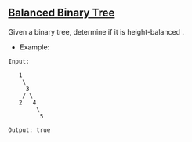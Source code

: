 ## [Balanced Binary Tree](https://leetcode.com/problems/balanced-binary-tree/description/)
Given a binary tree, determine if it is
height-balanced
.

- Example:
```
Input:

   1
    \
     3
    / \
   2   4
        \
         5

Output: true
```
